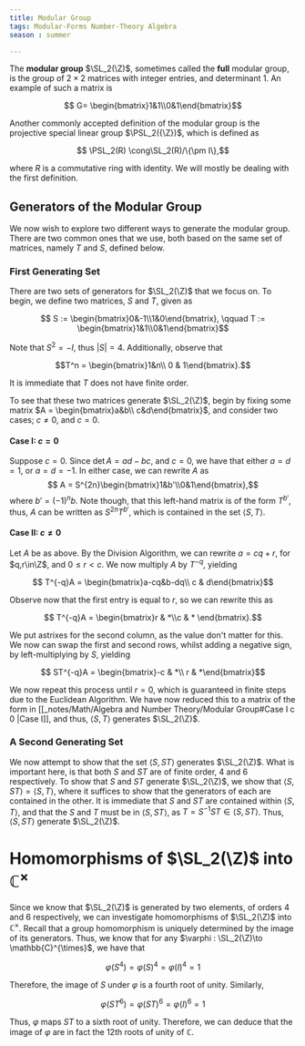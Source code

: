 ```yaml
---
title: Modular Group
tags: Modular-Forms Number-Theory Algebra
season : summer 

---
```

$\newcommand{\Z}{\mathbb{Z}}\newcommand{\SL}{\text{SL}}\newcommand{\PSL}{\text{PSL}}$

The **modular group** $\SL_2(\Z)$, sometimes called the **full** modular group, is the group of $2\times 2$ matrices with integer entries, and determinant 1. An example of such a matrix is 

$$ G= \begin{bmatrix}1&1\\0&1\end{bmatrix}$$

Another commonly accepted definition of the modular group is the projective special linear group $\PSL_2({\Z})$, which is defined as

$$ \PSL_2(R) \cong\SL_2(R)/\{\pm I\},$$

where $R$ is a commutative ring with identity. We will mostly be dealing with the first definition.

## Generators of the Modular Group
We now wish to explore two different ways to generate the modular group. There are two common ones that we use, both based on the same set of matrices, namely $T$ and $S$, defined below.
### First Generating Set
There are two sets of generators for $\SL_2(\Z)$ that we focus on. To begin, we define two matrices, $S$ and $T$, given as 

$$ S := \begin{bmatrix}0&-1\\1&0\end{bmatrix}, \qquad T := \begin{bmatrix}1&1\\0&1\end{bmatrix}$$

Note that $S^2 = -I$, thus $|S|=4$. Additionally, observe that 

$$T^n = \begin{bmatrix}1&n\\ 0 & 1\end{bmatrix}.$$

It is immediate that $T$ does not have finite order. 

To see that these two matrices generate $\SL_2(\Z)$, begin by fixing some matrix $A = \begin{bmatrix}a&b\\ c&d\end{bmatrix}$, and consider two cases; $c\neq 0,$ and $c=0$.
#### Case I: $c=0$
Suppose $c=0$. Since $\det A = ad-bc$,  and $c=0$, we have that either $a=d=1$, or $a=d=-1$. In either case, we can rewrite $A$ as
$$ A = S^{2n}\begin{bmatrix}1&b'\\0&1\end{bmatrix},$$
where $b'=(-1)^nb$. Note though, that this left-hand matrix is of the form $T^{b'}$, thus, $A$ can be written as $S^{2n}T^{b'}$, which is contained in the set $\langle S, T\rangle$.
#### Case II: $c\neq 0$
Let $A$ be as above. By the Division Algorithm, we can rewrite $a=cq+r$, for $q,r\in\Z$, and $0\leq r < c$. We now multiply $A$ by $T^{-q}$, yielding

$$ T^{-q}A = \begin{bmatrix}a-cq&b-dq\\ c & d\end{bmatrix}$$

Observe now that the first entry is equal to $r$, so we can rewrite this as 

$$ T^{-q}A = \begin{bmatrix}r & *\\c & * \end{bmatrix}.$$

We put astrixes for the second column, as the value don't matter for this. We now can swap the first and second rows, whilst adding a negative sign, by left-multiplying by $S$, yielding

$$ ST^{-q}A = \begin{bmatrix}-c & *\\ r & *\end{bmatrix}$$

We now repeat this process until $r=0$, which is guaranteed in finite steps due to the Euclidean Algorithm.  We have now reduced this to a matrix of the form in [[_notes/Math/Algebra and Number Theory/Modular Group#Case I c 0 \|Case I]], and thus, $\langle S, T\rangle$ generates $\SL_2(\Z)$.

### A Second Generating Set
We now attempt to show that the set $\langle S, ST\rangle$ generates $\SL_2(\Z)$. What is important here, is that both $S$ and $ST$ are of finite order, $4$ and $6$ respectively. To show that $S$ and $ST$ generate $\SL_2(\Z)$, we show that $\langle S, ST\rangle =\langle S, T\rangle$, where it suffices to show that the generators of each are contained in the other. It is immediate that $S$ and $ST$ are contained within $\langle S, T\rangle$, and that the $S$ and $T$ must be in $\langle S, ST\rangle$, as $T=S^{-1}ST\in \langle S, ST\rangle$. Thus, $\langle S, ST\rangle$ generate $\SL_2(\Z)$.

# Homomorphisms of $\SL_2(\Z)$ into $\mathbb{C}^{\times}$
Since we know that $\SL_2(\Z)$ is generated by two elements, of orders 4 and 6 respectively, we can investigate homomorphisms of $\SL_2(\Z)$ into $\mathbb{C}^{\times}$. Recall that a group homomorphism is uniquely determined by the image of its generators. Thus, we know that for any $\varphi : \SL_2(\Z)\to \mathbb{C}^{\times}$, we have that 

$$ \varphi(S^4)=\varphi(S)^4=\varphi(I)^4=1$$

Therefore, the image of $S$ under $\varphi$ is a fourth root of unity. Similarly, 

$$ \varphi(ST^6)=\varphi(ST)^6=\varphi(I)^6=1$$

Thus, $\varphi$ maps $ST$ to a sixth root of unity. Therefore, we can deduce that the image of $\varphi$ are in fact the 12th roots of unity of $\mathbb{C}$.